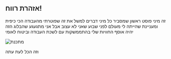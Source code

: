 ## אזהרת רווח!

זה מיני פוסט ראשון שמסביר כל מיני דברים
למשל את זה שפוטרתי מהעבודה הכי כיפית ומעניינת שהייתה לי מעולם לפני שבוע
שאני לא עצוב אבל אני מתגעגע
שהבלוג הזה יהיה אוסף החוויות שלי בהתממשקות עם לשכת העבודה וביטוח לאומי

![מתכנת](http://i.imgur.com/brJD9DJ.png)

וזה הכל לעת עתה

